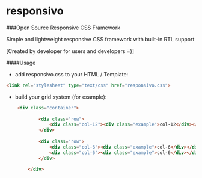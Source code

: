 # responsivo
###Open Source Responsive CSS Framework

Simple and lightweight responsive CSS framework with built-in RTL support

[Created by developer for users and developers =)]

####Usage

- add responsivo.css to your HTML / Template: 
```html
<link rel="stylesheet" type="text/css" href="responsivo.css">
```
- build your grid system (for example):
``` html
  	<div class="container">
			
			<div class="row">		
				<div class="col-12"><div class="example">col-12</div></div>
			</div>
			
			<div class="row">		
				<div class="col-6"><div class="example">col-6</div></div>
				<div class="col-6"><div class="example">col-6</div></div>
			</div>				
			
		</div>
```
